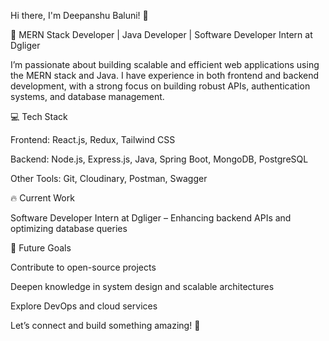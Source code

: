 Hi there, I'm Deepanshu Baluni! 👋

🚀 MERN Stack Developer | Java Developer | Software Developer Intern at Dgliger

I’m passionate about building scalable and efficient web applications using the MERN stack and Java. I have experience in both frontend and backend development, with a strong focus on building robust APIs, authentication systems, and database management.

💻 Tech Stack

Frontend: React.js, Redux, Tailwind CSS

Backend: Node.js, Express.js, Java, Spring Boot, MongoDB, PostgreSQL

Other Tools: Git, Cloudinary, Postman, Swagger


🔥 Current Work

Software Developer Intern at Dgliger – Enhancing backend APIs and optimizing database queries


📌 Future Goals

Contribute to open-source projects

Deepen knowledge in system design and scalable architectures

Explore DevOps and cloud services


Let’s connect and build something amazing! 🚀

